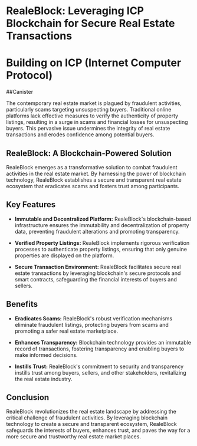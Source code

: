 # RealeBlock: Leveraging ICP Blockchain for Secure Real Estate Transactions
# Building on ICP (Internet Computer Protocol)

##Canister

The contemporary real estate market is plagued by fraudulent activities, particularly scams targeting unsuspecting buyers. Traditional online platforms lack effective measures to verify the authenticity of property listings, resulting in a surge in scams and financial losses for unsuspecting buyers. This pervasive issue undermines the integrity of real estate transactions and erodes confidence among potential buyers.

## RealeBlock: A Blockchain-Powered Solution

RealeBlock emerges as a transformative solution to combat fraudulent activities in the real estate market. By harnessing the power of blockchain technology, RealeBlock establishes a secure and transparent real estate ecosystem that eradicates scams and fosters trust among participants.

## Key Features

* **Immutable and Decentralized Platform:** RealeBlock's blockchain-based infrastructure ensures the immutability and decentralization of property data, preventing fraudulent alterations and promoting transparency.

* **Verified Property Listings:** RealeBlock implements rigorous verification processes to authenticate property listings, ensuring that only genuine properties are displayed on the platform.

* **Secure Transaction Environment:** RealeBlock facilitates secure real estate transactions by leveraging blockchain's secure protocols and smart contracts, safeguarding the financial interests of buyers and sellers.

## Benefits

* **Eradicates Scams:** RealeBlock's robust verification mechanisms eliminate fraudulent listings, protecting buyers from scams and promoting a safer real estate marketplace.

* **Enhances Transparency:** Blockchain technology provides an immutable record of transactions, fostering transparency and enabling buyers to make informed decisions.

* **Instills Trust:** RealeBlock's commitment to security and transparency instills trust among buyers, sellers, and other stakeholders, revitalizing the real estate industry.

## Conclusion

RealeBlock revolutionizes the real estate landscape by addressing the critical challenge of fraudulent activities. By leveraging blockchain technology to create a secure and transparent ecosystem, RealeBlock safeguards the interests of buyers, enhances trust, and paves the way for a more secure and trustworthy real estate market places.

